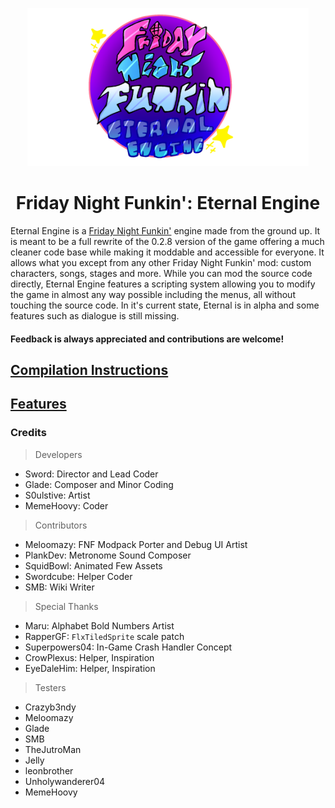 <p align="center">
    <img src="art/logo.png" width="450"/>
    <h1 align="center">Friday Night Funkin': Eternal Engine</h1>
</p>

Eternal Engine is a [Friday Night Funkin'](https://github.com/FunkinCrew/Funkin) engine made from the ground up.
It is meant to be a full rewrite of the 0.2.8 version of the game offering a much cleaner code base while making it moddable and accessible for everyone.
It allows what you except from any other Friday Night Funkin' mod: custom characters, songs, stages and more. While you can mod the source code directly, Eternal Engine features a scripting system allowing you to modify the game in almost any way possible including the menus, all without touching the source code.
In it's current state, Eternal is in alpha and some features such as dialogue is still missing.
<h4>Feedback is always appreciated and contributions are welcome!</h4>

## [Compilation Instructions](https://github.com/Sword352/FNF-EternalEngine/blob/master/wiki/COMPILATION.md)
## [Features](https://github.com/Sword352/FNF-EternalEngine/blob/master/wiki/FEATURES.md)

### Credits
> Developers
- Sword: Director and Lead Coder
- Glade: Composer and Minor Coding
- S0ulstive: Artist
- MemeHoovy: Coder

> Contributors
- Meloomazy: FNF Modpack Porter and Debug UI Artist
- PlankDev: Metronome Sound Composer
- SquidBowl: Animated Few Assets
- Swordcube: Helper Coder
- SMB: Wiki Writer

> Special Thanks
- Maru: Alphabet Bold Numbers Artist
- RapperGF: `FlxTiledSprite` scale patch
- Superpowers04: In-Game Crash Handler Concept
- CrowPlexus: Helper, Inspiration
- EyeDaleHim: Helper, Inspiration

> Testers
- Crazyb3ndy
- Meloomazy
- Glade
- SMB
- TheJutroMan
- Jelly
- leonbrother
- Unholywanderer04
- MemeHoovy
